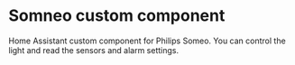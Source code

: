 # Somneo custom component
Home Assistant custom component for Philips Someo. You can control the light and read the sensors and alarm settings.
